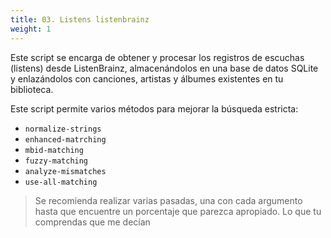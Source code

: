 ```yaml
---
title: 03. Listens listenbrainz
weight: 1
---
```


Este script se encarga de obtener y procesar los registros de escuchas (listens) desde ListenBrainz, almacenándolos en una base de datos SQLite y enlazándolos con canciones, artistas y álbumes existentes en tu biblioteca.

Este script permite varios métodos para mejorar la búsqueda estricta:
- `normalize-strings` 
- `enhanced-matrching`
- `mbid-matching`
- `fuzzy-matching`
- `analyze-mismatches`
- `use-all-matching`

> Se recomienda realizar varias pasadas, una con cada argumento hasta que encuentre un porcentaje que parezca apropiado. Lo que tu comprendas que me decían

